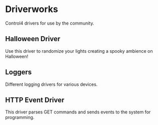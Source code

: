 Driverworks
===========

Control4 drivers for use by the community.

## Halloween Driver
Use this driver to randomize your lights creating a spooky ambience on Halloween!

## Loggers
Different logging drivers for various devices.

## HTTP Event Driver
This driver parses GET commands and sends events to the system for programming.
